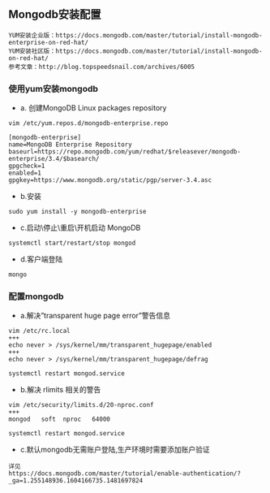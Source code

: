 ## Mongodb安装配置

```
YUM安装企业版：https://docs.mongodb.com/master/tutorial/install-mongodb-enterprise-on-red-hat/
YUM安装社区版：https://docs.mongodb.com/master/tutorial/install-mongodb-on-red-hat/
参考文章：http://blog.topspeedsnail.com/archives/6005
```

### 使用yum安装mongodb

* a. 创建MongoDB Linux packages repository

```
vim /etc/yum.repos.d/mongodb-enterprise.repo
```

```
[mongodb-enterprise]
name=MongoDB Enterprise Repository
baseurl=https://repo.mongodb.com/yum/redhat/$releasever/mongodb-enterprise/3.4/$basearch/
gpgcheck=1
enabled=1
gpgkey=https://www.mongodb.org/static/pgp/server-3.4.asc
```

* b.安装

```
sudo yum install -y mongodb-enterprise
```

* c.启动\停止\重启\开机启动 MongoDB

```
systemctl start/restart/stop mongod
```

* d.客户端登陆

```
mongo
```

### 配置mongodb

* a.解决”transparent huge page error”警告信息

```
vim /etc/rc.local
+++
echo never > /sys/kernel/mm/transparent_hugepage/enabled
+++
echo never > /sys/kernel/mm/transparent_hugepage/defrag

systemctl restart mongod.service
```

* b.解决 rlimits 相关的警告

```
vim /etc/security/limits.d/20-nproc.conf
+++
mongod   soft  nproc   64000

systemctl restart mongod.service
```

* c.默认mongodb无需账户登陆,生产环境时需要添加账户验证

```
详见
https://docs.mongodb.com/master/tutorial/enable-authentication/?_ga=1.255148936.1604166735.1481697824
```

